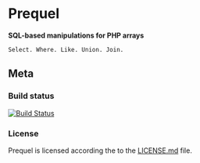Prequel
=======

**SQL-based manipulations for PHP arrays** 
```
Select. Where. Like. Union. Join.
```

## Meta

### Build status
[![Build Status](https://travis-ci.org/fllat/prequel.png?branch=master)](https://travis-ci.org/fllat/prequel)

### License
Prequel is licensed according the to the [LICENSE.md](https://github.com/alfredxing/prequel/blob/master/LICENSE.md) file.
